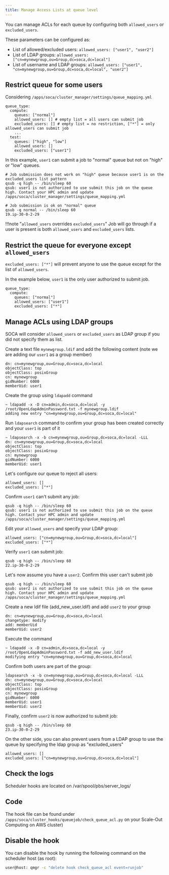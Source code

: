 ```yaml
---
title: Manage Access Lists at queue level
---
```


You can manage ACLs for each queue by configuring both `allowed_users` or `excluded_users`. 

These parameters can be configured as:

 - List of allowed/excluded users: `allowed_users: ["user1", "user2"]`
 - List of LDAP groups: `allowed_users: ["cn=mynewgroup,ou=Group,dc=soca,dc=local"]`
 - List of username and LDAP groups: `allowed_users: ["user1", "cn=mynewgroup,ou=Group,dc=soca,dc=local", "user2"]`

## Restrict queue for some users

Considering `/apps/soca/cluster_manager/settings/queue_mapping.yml`
```
queue_type:
  compute:
    queues: ["normal"]
    allowed_users: [] # empty list = all users can submit job 
    excluded_users: [] # empty list = no restriction, ["*"] = only allowed_users can submit job
    ... 
  test:
    queues: ["high", "low"]
    allowed_users: [] 
    excluded_users: ["user1"] 
```

In this example, `user1` can submit a job to "normal" queue but not on "high" or "low" queues.

~~~console
# Job submission does not work on "high" queue because user1 is on the excluded_users list pattern
qsub -q high -- /bin/sleep 60
qsub: user1 is not authorized to use submit this job on the queue high. Contact your HPC admin and update /apps/soca/cluster_manager/settings/queue_mapping.yml

# Job submission is ok on "normal" queue
qsub -q normal -- /bin/sleep 60
19.ip-30-0-2-29
~~~

!!!note "`allowed_users` overrides `excluded_users`"
    Job will go through if a user is present is both `allowed_users` and `excluded_users` lists.

## Restrict the queue for everyone except `allowed_users`

`excluded_users: ["*"]` will prevent anyone to use the queue except for the list of `allowed_users`. 

In the example below, `user1` is the only user authorized to submit job.

```
queue_type:
  compute:
    queues: ["normal"]
    allowed_users: ["user1"]
    excluded_users: ["*"]
```


## Manage ACLs using LDAP groups

SOCA will consider `allowed_users` or `excluded_users` as LDAP group if you did not specify them as list.

Create a text file `mynewgroup.ldif` and add the following content (note we are adding our `user1` as a group member)

~~~console hl_lines="6"
dn: cn=mynewgroup,ou=Group,dc=soca,dc=local
objectClass: top
objectClass: posixGroup
cn: mynewgroup
gidNumber: 6000
memberUid: user1
~~~

Create the group using `ldapadd` command

~~~console
~ ldapadd -x -D cn=admin,dc=soca,dc=local -y /root/OpenLdapAdminPassword.txt -f mynewgroup.ldif
adding new entry "cn=mynewgroup,ou=Group,dc=soca,dc=local"
~~~

Run `ldapsearch` command to confirm your group has been created correctly and your `user1` is part of it

~~~console hl_lines="7"
~ ldapsearch -x -b cn=mynewgroup,ou=Group,dc=soca,dc=local -LLL
dn: cn=mynewgroup,ou=Group,dc=soca,dc=local
objectClass: top
objectClass: posixGroup
cn: mynewgroup
gidNumber: 6000
memberUid: user1
~~~

Let's configure our queue to reject all users:

~~~console
allowed_users: []
excluded_users: ["*"]
~~~

Confirm `user1` can't submit any job:

~~~console
qsub -q high -- /bin/sleep 60
qsub: user1 is not authorized to use submit this job on the queue high. Contact your HPC admin and update /apps/soca/cluster_manager/settings/queue_mapping.yml
~~~

Edit your `allowed_users` and specify your LDAP group:

~~~
allowed_users: ["cn=mynewgroup,ou=Group,dc=soca,dc=local"]
excluded_users: ["*"]
~~~

Verify `user1` can submit job:
~~~
qsub -q high -- /bin/sleep 60
22.ip-30-0-2-29
~~~

Let's now assume you have a `user2`. Confirm this user can't submit job

~~~
qsub -q high -- /bin/sleep 60
qsub: user2 is not authorized to use submit this job on the queue high. Contact your HPC admin and update /apps/soca/cluster_manager/settings/queue_mapping.yml
~~~

Create a new ldif file (add_new_user.ldif) and add `user2` to your group
~~~ hl_lines="3 4"
dn: cn=mynewgroup,ou=Group,dc=soca,dc=local
changetype: modify
add: memberUid
memberUid: user2
~~~

Execute the command
~~~console
~ ldapadd -x -D cn=admin,dc=soca,dc=local -y /root/OpenLdapAdminPassword.txt -f add_new_user.ldif
modifying entry "cn=mynewgroup,ou=Group,dc=soca,dc=local
~~~

Confirm both users are part of the group:
~~~console hl_lines="7 8"
ldapsearch -x -b cn=mynewgroup,ou=Group,dc=soca,dc=local -LLL
dn: cn=mynewgroup,ou=Group,dc=soca,dc=local
objectClass: top
objectClass: posixGroup
cn: mynewgroup
gidNumber: 6000
memberUid: user1
memberUid: user2
~~~

Finally, confirm `user2` is now authorized to submit job:
~~~
qsub -q high -- /bin/sleep 60
23.ip-30-0-2-29
~~~

On the other side, you can also prevent users from a LDAP group to use the queue by specifying the ldap group as "excluded_users"
~~~
allowed_users: []
excluded_users: ["cn=mynewgroup,ou=Group,dc=soca,dc=local"]
~~~

## Check the logs
Scheduler hooks are located on /var/spool/pbs/server_logs/

## Code
The hook file can be found under `/apps/soca/cluster_hooks/queuejob/check_queue_acl.py` on your Scale-Out Computing on AWS cluster)

## Disable the hook
You can disable the hook by running the following command on the scheduler host (as root):
~~~bash
user@host: qmgr -c "delete hook check_queue_acl event=runjob"
~~~